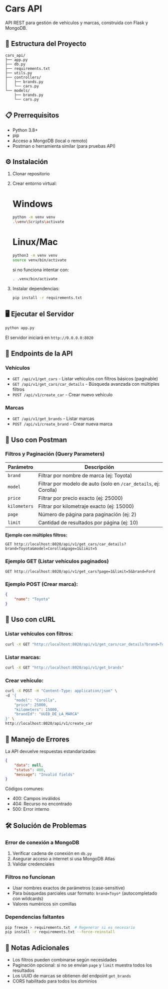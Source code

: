 # Cars API

API REST para gestión de vehículos y marcas, construida con Flask y MongoDB.

## 🚀 Estructura del Proyecto

```
cars_api/
├── app.py
├── db.py
├── requirements.txt
├── utils.py
├── controllers/
│   ├── brands.py
│   └── cars.py
└── models/
    ├── brands.py
    └── cars.py
```

## 📋 Prerrequisitos

- Python 3.8+
- pip
- Acceso a MongoDB (local o remoto)
- Postman o herramienta similar (para pruebas API)

## ⚙️ Instalación

1. Clonar repositorio
2. Crear entorno virtual:
   
   # Windows
   ```bash
   python -m venv venv
   .\venv\Scripts\activate
   ```
   # Linux/Mac
   ```bash
   python3 -m venv venv
   source venv/bin/activate
   ```
   si no funciona intentar con:
   ```bash
   . .venv/bin/activate
   ```
3. Instalar dependencias:
   ```bash
   pip install -r requirements.txt
   ```

## 🖥️ Ejecutar el Servidor

```bash
python app.py
```
El servidor iniciará en `http://0.0.0.0:8020`

## 📡 Endpoints de la API

### Vehículos
- `GET /api/v1/get_cars` - Listar vehículos con filtros básicos (paginable)
- `GET /api/v1/get_cars/car_details` - Búsqueda avanzada con múltiples filtros
- `POST /api/v1/create_car` - Crear nuevo vehículo

### Marcas
- `GET /api/v1/get_brands` - Listar marcas
- `POST /api/v1/create_brand` - Crear nueva marca

## 🔧 Uso con Postman

### Filtros y Paginación (Query Parameters)
| Parámetro    | Descripción                                                                 |
|--------------|-----------------------------------------------------------------------------|
| `brand`      | Filtrar por nombre de marca (ej: Toyota)                                    |
| `model`      | Filtrar por modelo de auto (solo en `/car_details`, ej: Corolla)            |
| `price`      | Filtrar por precio exacto (ej: 25000)                                       |
| `kilometers` | Filtrar por kilometraje exacto (ej: 15000)                                  |
| `page`       | Número de página para paginación (ej: 2)                                    |
| `limit`      | Cantidad de resultados por página (ej: 10)                                  |

**Ejemplo con múltiples filtros:**
```
GET http://localhost:8020/api/v1/get_cars/car_details?brand=Toyota&model=Corolla&page=1&limit=5
```

### Ejemplo GET (Listar vehículos paginados)
```
GET http://localhost:8020/api/v1/get_cars?page=1&limit=5&brand=Ford
```

### Ejemplo POST (Crear marca):
```json
{
    "name": "Toyota"
}
```

## 🐧 Uso con cURL

### Listar vehículos con filtros:
```bash
curl -X GET "http://localhost:8020/api/v1/get_cars/car_details?brand=Toyota&model=Corolla&price=25000&page=1&limit=5"
```

### Listar marcas:
```bash
curl -X GET "http://localhost:8020/api/v1/get_brands"
```

### Crear vehículo:
```bash
curl -X POST -H "Content-Type: application/json" \
-d '{
    "model": "Corolla",
    "price": 25000,
    "kilometers": 15000,
    "brandId": "UUID_DE_LA_MARCA"
}' \
http://localhost:8020/api/v1/create_car
```

## 🚨 Manejo de Errores

La API devuelve respuestas estandarizadas:
```json
{
    "data": null,
    "status": 400,
    "message": "Invalid fields"
}
```

Códigos comunes:
- 400: Campos inválidos
- 404: Recurso no encontrado
- 500: Error interno

## 🛠️ Solución de Problemas

### Error de conexión a MongoDB
1. Verificar cadena de conexión en `db.py`
2. Asegurar acceso a internet si usa MongoDB Atlas
3. Validar credenciales

### Filtros no funcionan
- Usar nombres exactos de parámetros (case-sensitive)
- Para búsquedas parciales usar formato: `brand=Toyo*` (autocompletado con wildcards)
- Valores numéricos sin comillas

### Dependencias faltantes
```bash
pip freeze > requirements.txt  # Regenerar si es necesario
pip install -r requirements.txt --force-reinstall
```

## 📄 Notas Adicionales
- Los filtros pueden combinarse según necesidades
- Paginación opcional: si no se envían `page` y `limit` muestra todos los resultados
- Los UUID de marcas se obtienen del endpoint `get_brands`
- CORS habilitado para todos los dominios
